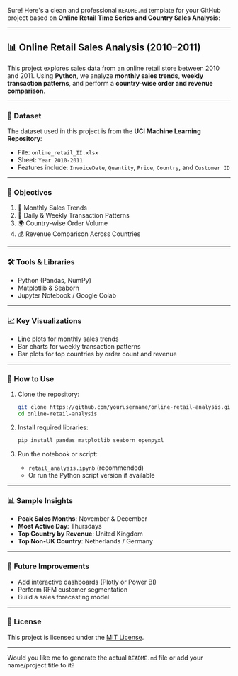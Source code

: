 Sure! Here's a clean and professional `README.md` template for your GitHub project based on **Online Retail Time Series and Country Sales Analysis**:

---

## 📊 Online Retail Sales Analysis (2010–2011)

This project explores sales data from an online retail store between 2010 and 2011. Using **Python**, we analyze **monthly sales trends**, **weekly transaction patterns**, and perform a **country-wise order and revenue comparison**.

---

### 📁 Dataset

The dataset used in this project is from the **UCI Machine Learning Repository**:

* File: `online_retail_II.xlsx`
* Sheet: `Year 2010-2011`
* Features include: `InvoiceDate`, `Quantity`, `Price`, `Country`, and `Customer ID`

---

### 📌 Objectives

1. 📅 Monthly Sales Trends
2. 📆 Daily & Weekly Transaction Patterns
3. 🌍 Country-wise Order Volume
4. 💰 Revenue Comparison Across Countries

---

### 🛠️ Tools & Libraries

* Python (Pandas, NumPy)
* Matplotlib & Seaborn
* Jupyter Notebook / Google Colab

---

### 📈 Key Visualizations

* Line plots for monthly sales trends
* Bar charts for weekly transaction patterns
* Bar plots for top countries by order count and revenue

---

### 🚀 How to Use

1. Clone the repository:

   ```bash
   git clone https://github.com/yourusername/online-retail-analysis.git
   cd online-retail-analysis
   ```

2. Install required libraries:

   ```bash
   pip install pandas matplotlib seaborn openpyxl
   ```

3. Run the notebook or script:

   * `retail_analysis.ipynb` (recommended)
   * Or run the Python script version if available

---

### 📊 Sample Insights

* **Peak Sales Months**: November & December
* **Most Active Day**: Thursdays
* **Top Country by Revenue**: United Kingdom
* **Top Non-UK Country**: Netherlands / Germany

---

### 🧠 Future Improvements

* Add interactive dashboards (Plotly or Power BI)
* Perform RFM customer segmentation
* Build a sales forecasting model

---

### 📄 License

This project is licensed under the [MIT License](LICENSE).

---

Would you like me to generate the actual `README.md` file or add your name/project title to it?
